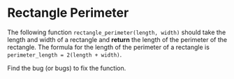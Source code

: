 # Rectangle Perimeter

The following function `rectangle_perimeter(length, width)` should take the length and width of a rectangle and **return** the length of the perimeter of the rectangle. 
The formula for the length of the perimeter of a rectangle is `perimeter_length = 2(length + width)`.

Find the bug (or bugs) to fix the function.
